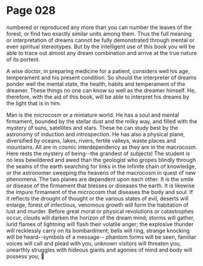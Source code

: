 # Page 028
numbered or reproduced any more than you can number the leaves
of the forest, or find two exactly similar units among them.
Thus the full meaning or interpretation of dreams cannot be fully
demonstrated through mental or even spiritual stereotypes.
But by the intelligent use of this book you will be able to trace
out almost any dream combination and arrive at the true nature
of its portent.


A wise doctor, in preparing medicine for a patient,
considers well his age, temperament and his present condition.
So should the interpreter of dreams ponder well the mental state,
the health, habits and temperament of the dreamer.
These things no one can know so well as the dreamer himself.
He, therefore, with the aid of this book, will be able to interpret
his dreams by the light that is in him.


Man is the microcosm or a miniature world. He has a soul and
mental firmament, bounded by the stellar dust and the milky way,
and filled with the mystery of suns, satellites and stars.
These he can study best by the astronomy of induction and introspection.
He has also a physical plane, diversified by oceans,
lakes, rivers, fertile valleys, waste places and mountains.
All are in cosmic interdependency as they are in the macrocosm.
Here rests the mystery of being--the grandest of subjects!
The student is no less bewildered and awed than the geologist
who gropes blindly through the seams of the earth searching
for links in the infinite chain of knowledge, or the astronomer
sweeping the heavens of the macrocosm in quest of new phenomena.
The two planes are dependent upon each other. It is the smile
or disease of the firmament that blesses or diseases the earth.
It is likewise the impure firmament of the microcosm that diseases
the body and soul. If it reflects the drought of thought or the
various states of evil, deserts will enlarge, forest of infectious,
venomous growth will form the habitation of lust and murder.
Before great moral or physical revolutions or catastrophes occur,
clouds will darken the horizon of the dream mind; storms will gather,
lurid flames of lightning will flash their volatile anger;
the explosive thunder will recklessly carry on its bombardment;
bells will ring, strange knocking will be heard--symbols of a message--
phantom forms will be seen, familiar voices will call and plead
with you, unknown visitors will threaten you, unearthly struggles
with hideous giants and agonies of mind and body will possess you;
